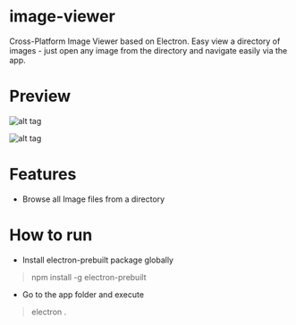 # image-viewer

Cross-Platform Image Viewer based on Electron. Easy view a directory of images - just open any image from the directory and navigate easily via the app.

# Preview

![alt tag](http://i.imgur.com/0KY8T71.png)

![alt tag](http://i.imgur.com/oBEfvA5.png)

# Features

- Browse all Image files from a directory

# How to run

- Install electron-prebuilt package globally

> npm install -g electron-prebuilt

- Go to the app folder and execute

> electron .


